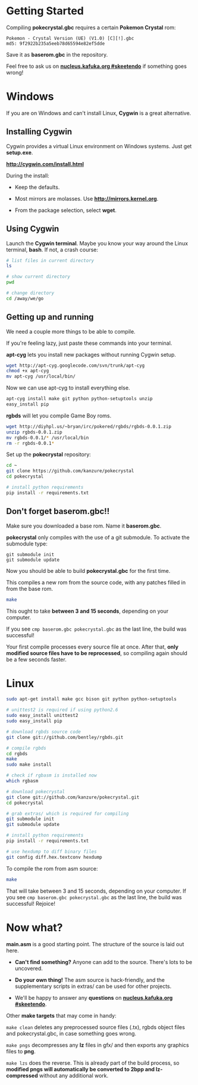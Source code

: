 # Getting Started

Compiling **pokecrystal.gbc** requires a certain **Pokemon Crystal** rom:

```
Pokemon - Crystal Version (UE) (V1.0) [C][!].gbc
md5: 9f2922b235a5eeb78d65594e82ef5dde
```

Save it as **baserom.gbc** in the repository.

Feel free to ask us on **[nucleus.kafuka.org #skeetendo](https://kiwiirc.com/client/irc.nolimitzone.com/?#skeetendo)** if something goes wrong!

# Windows

If you are on Windows and can't install Linux, **Cygwin** is a great alternative.

## Installing Cygwin

Cygwin provides a virtual Linux environment on Windows systems. Just get **setup.exe**.

**http://cygwin.com/install.html**

During the install:

* Keep the defaults.

* Most mirrors are molasses. Use **http://mirrors.kernel.org**.

* From the package selection, select **wget**.

## Using Cygwin

Launch the **Cygwin terminal**. Maybe you know your way around the Linux terminal, **bash**. If not, a crash course:
```bash
# list files in current directory
ls

# show current directory
pwd

# change directory
cd /away/we/go
```

## Getting up and running

We need a couple more things to be able to compile.

If you're feeling lazy, just paste these commands into your terminal.

**apt-cyg** lets you install new packages without running Cygwin setup.

```bash
wget http://apt-cyg.googlecode.com/svn/trunk/apt-cyg
chmod +x apt-cyg
mv apt-cyg /usr/local/bin/
```

Now we can use apt-cyg to install everything else.

```bash
apt-cyg install make git python python-setuptools unzip
easy_install pip
```

**rgbds** will let you compile Game Boy roms.

```bash
wget http://diyhpl.us/~bryan/irc/pokered/rgbds/rgbds-0.0.1.zip
unzip rgbds-0.0.1.zip
mv rgbds-0.0.1/* /usr/local/bin
rm -r rgbds-0.0.1*
```

Set up the **pokecrystal** repository:

```bash
cd ~
git clone https://github.com/kanzure/pokecrystal
cd pokecrystal

# install python requirements
pip install -r requirements.txt
```

## Don't forget baserom.gbc!!

Make sure you downloaded a base rom. Name it **baserom.gbc**.

**pokecrystal** only compiles with the use of a git submodule. To activate the submodule type:

```
git submodule init
git submodule update
```

Now you should be able to build **pokecrystal.gbc** for the first time.

This compiles a new rom from the source code, with any patches filled in from the base rom.

```bash
make
```

This ought to take **between 3 and 15 seconds**, depending on your computer.

If you see `cmp baserom.gbc pokecrystal.gbc` as the last line, the build was successful!

Your first compile processes every source file at once. After that, **only modified source files have to be reprocessed**, so compiling again should be a few seconds faster.

# Linux

```bash
sudo apt-get install make gcc bison git python python-setuptools 

# unittest2 is required if using python2.6
sudo easy_install unittest2
sudo easy_install pip

# download rgbds source code
git clone git://github.com/bentley/rgbds.git

# compile rgbds
cd rgbds
make
sudo make install

# check if rgbasm is installed now
which rgbasm

# download pokecrystal
git clone git://github.com/kanzure/pokecrystal.git
cd pokecrystal

# grab extras/ which is required for compiling
git submodule init
git submodule update

# install python requirements
pip install -r requirements.txt

# use hexdump to diff binary files
git config diff.hex.textconv hexdump
```

To compile the rom from asm source:
```bash
make
```

That will take between 3 and 15 seconds, depending on your computer. If you see `cmp baserom.gbc pokecrystal.gbc` as the last line, the build was successful! Rejoice!

# Now what?

**main.asm** is a good starting point. The structure of the source is laid out here.

* **Can't find something?** Anyone can add to the source. There's lots to be uncovered.

* **Do your own thing!** The asm source is hack-friendly, and the supplementary scripts in extras/ can be used for other projects.

* We'll be happy to answer any **questions** on **[nucleus.kafuka.org #skeetendo](https://kiwiirc.com/client/irc.nolimitzone.com/?#skeetendo)**.

Other **make targets** that may come in handy:

`make clean` deletes any preprocessed source files (.tx), rgbds object files and pokecrystal.gbc, in case something goes wrong.

`make pngs` decompresses any **lz** files in gfx/ and then exports any graphics files to **png**.

`make lzs` does the reverse. This is already part of the build process, so **modified pngs will automatically be converted to 2bpp and lz-compressed** without any additional work.
